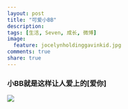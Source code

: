 ```yaml
---
layout: post
title: "可爱小BB"
description: 
tags: [生活, Seven, 成长, 微博]
image:
  feature: jocelynholdinggavinkid.jpg
comments: true
share: true
---
```


### 小BB就是这样让人爱上的[爱你] ###

![](http://i.imgur.com/ef5g7ML.jpg)